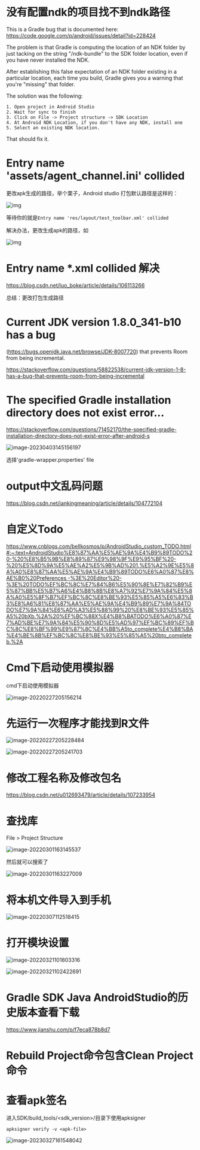 # 没有配置ndk的项目找不到ndk路径

This is a Gradle bug that is documented here:
https://code.google.com/p/android/issues/detail?id=228424

 

The problem is that Gradle is computing the location of an NDK folder by just tacking on the string "/ndk-bundle" to the SDK folder location, even if you have never installed the NDK.

After establishing this false expectation of an NDK folder existing in a particular location, each time you build, Gradle gives you a warning that you're "missing" that folder. 

 

The solution was the following:

    1. Open project in Android Studio
    2. Wait for sync to finish
    3. Click on File -> Project structure -> SDK Location
    4. At Android NDK Location, if you don't have any NDK, install one
    5. Select an existing NDK location.

That should fix it.



# Entry name 'assets/agent_channel.ini' collided



更改apk生成的路径，举个栗子，Android studio 打包默认路径是这样的：

![img](AndroidStudio-问题解决_imgs\watermark,type_ZmFuZ3poZW5naGVpdGk,shadow_10,text_aHR0cHM6Ly9ibG9nLmNzZG4ubmV0L2x1b19ib2tl,size_16,color_FFFFFF,t_70.png)

等待你的就是`Entry name 'res/layout/test_toolbar.xml' collided`

解决办法，更改生成apk的路径，如

![img](AndroidStudio-问题解决_imgs\watermark,type_ZmFuZ3poZW5naGVpdGk,shadow_10,text_aHR0cHM6Ly9ibG9nLmNzZG4ubmV0L2x1b19ib2tl,size_13color_FFFFFF,t_70.png)

# Entry name *.xml collided 解决

https://blog.csdn.net/luo_boke/article/details/106113266

总结：更改打包生成路径

# Current JDK version 1.8.0_341-b10 has a bug

 (https://bugs.openjdk.java.net/browse/JDK-8007720) that prevents Room from being incremental. 

https://stackoverflow.com/questions/58822538/current-jdk-version-1-8-has-a-bug-that-prevents-room-from-being-incremental

# The specified Gradle installation directory does not exist error...

https://stackoverflow.com/questions/71452170/the-specified-gradle-installation-directory-does-not-exist-error-after-android-s

![image-20230403145156197](AndroidStudio-问题解决_imgs\image-20230403145156197.png)

选择'gradle-wrapper.properties' file

# output中文乱码问题

https://blog.csdn.net/jankingmeaning/article/details/104772104

# 自定义Todo

https://www.cnblogs.com/bellkosmos/p/AndroidStudio_custom_TODO.html#:~:text=AndroidStudio%E8%87%AA%E5%AE%9A%E4%B9%89TODO%20-%20%E8%B5%9B%E8%89%87%E9%98%9F%E9%95%BF%20-%20%E5%8D%9A%E5%AE%A2%E5%9B%AD%201.%E5%A2%9E%E5%8A%A0%E8%87%AA%E5%AE%9A%E4%B9%89TODO%E6%A0%87%E8%AE%B0%20Preferences,-%3E%20Editor%20-%3E%20TODO%EF%BC%8C%E7%84%B6%E5%90%8E%E7%82%B9%E5%87%BB%E5%B7%A6%E4%B8%8B%E8%A7%92%E7%9A%84%E5%8A%A0%E5%8F%B7%EF%BC%8C%E8%BE%93%E5%85%A5%E6%83%B3%E8%A6%81%E8%87%AA%E5%AE%9A%E4%B9%89%E7%9A%84TODO%E7%9A%84%E6%AD%A3%E5%88%99%20%E8%BE%93%E5%85%A5%20bXb.%2A%20%EF%BC%88X%E4%B8%BATODO%E6%A0%87%E7%AD%BE%E7%9A%84%E5%90%8D%E5%AD%97%EF%BC%89%EF%BC%8C%E8%BF%99%E9%87%8C%E4%BB%A5to_complete%E4%B8%BA%E4%BE%8B%EF%BC%8C%E8%BE%93%E5%85%A5%20bto_completeb.%2A

# Cmd下启动使用模拟器

cmd下启动使用模拟器

![image-20220227205156214](AndroidStudio-问题解决_imgs\image-20220227205156214.png)

# 先运行一次程序才能找到R文件

![image-20220227205228484](AndroidStudio-问题解决_imgs\image-20220227205228484.png)

![image-20220227205241703](AndroidStudio-问题解决_imgs\image-20220227205241703.png)

# **修改工程名称及修改包名**

https://blog.csdn.net/u012693479/article/details/107233954

# **查找库**

File > Project Structure

![image-20220301163145537](AndroidStudio-问题解决_imgs\image-20220301163130133.png)

然后就可以搜索了

![image-20220301163227009](AndroidStudio-问题解决_imgs\image-20220301163227009.png)

# **将本机文件导入到手机**

![image-20220307112518415](AndroidStudio-问题解决_imgs\image-20220307112518415.png)

# **打开模块设置**

![image-20220321101803316](AndroidStudio-问题解决_imgs\image-20220321101803316.png)

![image-20220321102422691](AndroidStudio-问题解决_imgs\image-20220321102422691.png)

# **Gradle SDK Java AndroidStudio的历史版本查看下载**

https://www.jianshu.com/p/f7eca878b8d7

# **Rebuild Project命令包含Clean Project命令**

# 查看apk签名

进入SDK/build_tools/<sdk_version>/目录下使用apksigner

```shell
apksigner verify -v <apk-file>
```

![image-20230327161548042](AndroidStudio-问题解决_imgs\image-20230327161548042.png)

